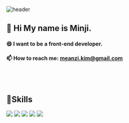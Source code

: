 
![header](https://capsule-render.vercel.app/api?type=waving&color=auto&height=300&section=header&text=Welcome%20%F0%9F%A4%97)


  ## 👋 Hi My name is Minji.
  #### 😄 I want to be a front-end developer.<br/>
  #### 📫 How to reach me: meanzi.kim@gmail.com
  <br/>
  <br/>


  ## :blue_book:Skills
  <img src="https://img.shields.io/badge/React-61DAFB?style=flat-square&logo=React&logoColor=white"/>  <img src="https://img.shields.io/badge/JavaScript-F7DF1E?style=flat-square&logo=JavaScript&logoColor=white"/>  <img src="https://img.shields.io/badge/HTML5-E34F26?style=flat-square&logo=HTML5&logoColor=white"/>  <img src="https://img.shields.io/badge/CSS3-1572B6?style=flat-square&logo=CSS3&logoColor=white"/>  <img src="https://img.shields.io/badge/C++-00599C?style=flat-square&logo=C++&logoColor=white"/>
 <br/>


<!--
**meanzzi/meanzzi** is a ✨ _special_ ✨ repository because its `README.md` (this file) appears on your GitHub profile.

Here are some ideas to get you started:

- 🔭 I’m currently working on ...
- 🌱 I’m currently learning ...
- 👯 I’m looking to collaborate on ...
- 🤔 I’m looking for help with ...
- 💬 Ask me about ...
- 📫 How to reach me: ...
- 😄 Pronouns: ...
- ⚡ Fun fact: ...
-->
